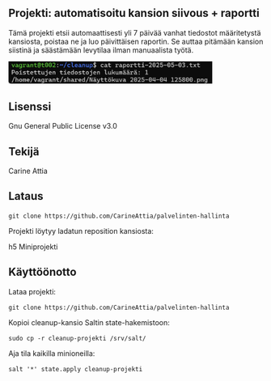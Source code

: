 ## Projekti: automatisoitu kansion siivous + raportti

Tämä projekti etsii automaattisesti yli 7 päivää vanhat tiedostot määritetystä kansiosta, poistaa ne ja luo päivittäisen raportin. Se auttaa pitämään kansion siistinä ja säästämään levytilaa ilman manuaalista työtä.

<img src="Screenshot 2025-05-05 at 16.18.58.png" width="80%">

## Lisenssi

Gnu General Public License v3.0

## Tekijä

Carine Attia

## Lataus

    git clone https://github.com/CarineAttia/palvelinten-hallinta

Projekti löytyy ladatun reposition kansiosta:

h5 Miniprojekti

## Käyttöönotto

Lataa projekti:
   
    git clone https://github.com/CarineAttia/palvelinten-hallinta


Kopioi cleanup-kansio Saltin state-hakemistoon:

    sudo cp -r cleanup-projekti /srv/salt/
    
Aja tila kaikilla minioneilla:

    salt '*' state.apply cleanup-projekti




